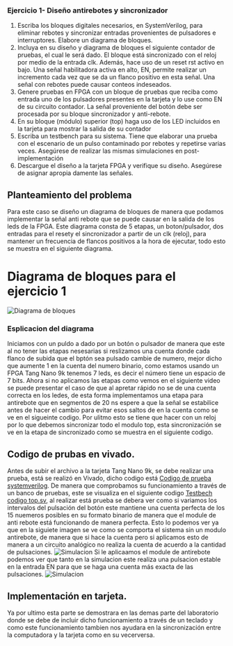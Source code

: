 ###  Ejercicio 1- Diseño antirebotes y sincronizador
1. Escriba los bloques digitales necesarios, en SystemVerilog, para eliminar rebotes y sincronizar
 entradas provenientes de pulsadores e interruptores. Elabore un diagrama de bloques.
2. Incluya en su diseño y diagrama de bloques el siguiente contador de pruebas, el cual le
 será dado. El bloque está sincronizado con el reloj por medio de la entrada clk. Además,
 hace uso de un reset rst activo en bajo. Una señal habilitadora activa en alto, EN,
 permite realizar un incremento cada vez que se da un flanco positivo en esta señal. Una
 señal con rebotes puede causar conteos indeseados.
3.  Genere pruebas en FPGA con un bloque de pruebas que reciba como entrada uno de los
 pulsadores presentes en la tarjeta y lo use como EN de su circuito contador. La señal
 proveniente del botón debe ser procesada por su bloque sincronizador y anti-rebote.
4. En su bloque (módulo) superior (top) haga uso de los LED incluidos en la tarjeta para
 mostrar la salida de su contador
5. Escriba un testbench para su sistema. Tiene que elaborar una prueba con el escenario de
 un pulso contaminado por rebotes y repetirse varias veces. Asegúrese de realizar las mismas
 simulaciones en post-implementación
 6.  Descargue el diseño a la tarjeta FPGA y verifique su diseño. Asegúrese de asignar apropia
damente las señales.

## Planteamiento del problema
Para este caso se diseño un diagrama de bloques de manera que podamos implementar la señal anti rebote que se puede causar en la salida de los leds de la FPGA. Este diagrama consta de 5 etapas, un boton/pulsador, dos entradas para el resety el sincronizador a partir de un clk (reloj), para mantener un frecuencia de flancos positivos a la hora de ejecutar, todo esto se muestra en el siguiente diagrama.
# Diagrama de bloques para el ejercicio 1
![Diagrama de bloques](https://github.com/AzofeifaJ/Taller-de-Digitales_Grupo-4/blob/main/Laboratorio_2/Imagenes/DiagrBloq.png)

### Esplicacion del diagrama
Iniciamos con un puldo a dado por un botón o pulsador de manera que este al no tener las etapas nesesarias si reslizamos una cuenta donde cada flanco de subida que el bptón sea pulsado cambie de numero, mejor dicho que aumente 1 en la cuenta del numero binario, como estamos usando un FPGA Tang Nano 9k tenemos 7 leds, es decir el número tiene un espacio de 7 bits. Ahora si no aplicamos las etapas como vemos en el siguiente video se puede presentar el caso de que al apretar rápido no se de una cuenta correcta en los ledes, de esta forma implementamos una etapa para antirebote que en segmentos de 20 ns espere a que la señal se estabilice antes de hacer el cambio para evitar esos saltos de en la cuenta como se ve en el sigueinte codigo. 
Por ulitmo esto se tiene que hacer con un reloj por lo que debemos sincronizar todo el modulo top, esta sincronización se ve en la etapa de sincronizado como se muestra en el siguiente codigo. 

## Codigo de prubas en vivado.
Antes de subir el archivo a la tarjeta Tang Nano 9k, se debe realizar una prueba, está se realizó en Vivado, dicho codigo está  [Codigo de prueba systemverilog](Laboratorio_2/Problema_1/top.sv). De manera que comprobamos su funcionamiento a través de un banco de pruebas, este se visualiza en el siguiente codigo  [Testbech codigo top.sv](Laboratorio_2/Problema_1/top_tb.sv), al realizar está prueba se debera ver como si variamos los intervalos del pulsación del botón este mantiene una cuenta perfecta de los 15 nuemeros posibles en su formato binario de manera que el module de anti rebote está funcionando de manera perfecta. Esto lo podemos ver ya que en la siguiete imagen se ve como se comporta el sistema sin un modulo antirebote, de manera que si hace la cuenta pero si aplicamos esto de manera a un circuito analógico no realiza la cuenta de acuerdo a la cantidad de pulsaciones. 
![Simulacion](https://github.com/AzofeifaJ/Taller-de-Digitales_Grupo-4/blob/main/Laboratorio_2/Imagenes/contandor%20con%20rebote.png)
Si le aplicaamos el module de antirebote podemos ver que tanto en la simulacion este realiza una pulsacion estable en la entrada EN para que se haga una cuenta más exacta de las pulsaciones. 
![Simulacion](https://github.com/AzofeifaJ/Taller-de-Digitales_Grupo-4/blob/main/Laboratorio_2/Imagenes/contador%20con%20antirebote.png)
## Implementación en tarjeta. 
Ya por ultimo esta parte se demostrara en las demas parte del laboratorio donde se debe de incluir dicho funcionamiento a través de un teclado y como este funcionamiento tambien nos ayudara en la sincronización entre la computadora y la tarjeta como en su vecerversa. 
